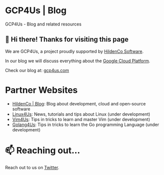 # GCP4Us | Blog 
GCP4Us - Blog and related resources

## 👋 Hi there! Thanks for visiting this page 
We are GCP4Us, a project proudly supported by [HildenCo Software](//www.hildenco.com).

In our blog we will discuss everything about the [Google Cloud Platform](//cloud.google.com).

Check our blog at: [gcp4us.com](https://www.gcp4us.com)

# Partner Websites
* [HildenCo | Blog](https://blog.hildenco.com): Blog about development, cloud and open-source software
* [Linux4Us](https://www.linux4us.com): News, tutorials and tips about Linux (under development)
* [Vim4Us](https://www.vim4us.com): Tips in tricks to learn and master Vim (under development)
* [Golang4Us](https://www.golang4us.com): Tips in tricks to learn the Go programming Language (under development)

# 📫 Reaching out...
Reach out to us on [Twitter](https://twitter.com/gcp4us).

